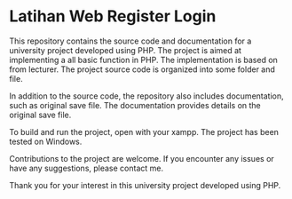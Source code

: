 # Latihan Web Register Login

This repository contains the source code and documentation for a university project developed using PHP. The project is aimed at implementing a all basic function in PHP. The implementation is based on from lecturer. The project source code is organized into some folder and file.

In addition to the source code, the repository also includes documentation, such as original save file. The documentation provides details on the original save file.

To build and run the project, open with your xampp. The project has been tested on Windows.

Contributions to the project are welcome. If you encounter any issues or have any suggestions, please contact me.

Thank you for your interest in this university project developed using PHP.
